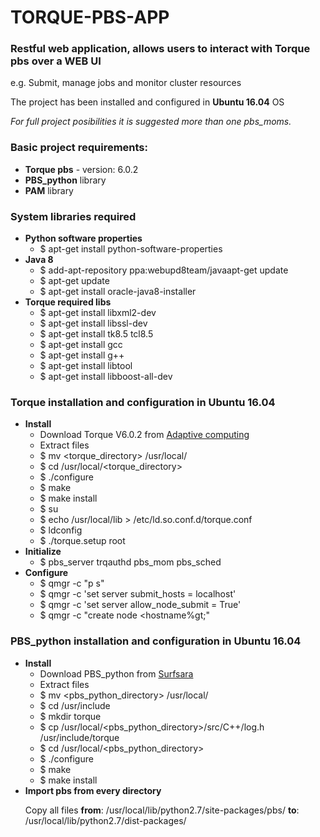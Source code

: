 # TORQUE-PBS-APP
<h3>Restful web application, allows users to interact with Torque pbs over a WEB UI</h3>
<p>e.g. Submit, manage jobs and monitor cluster resources</p>
<p>The project has been installed and configured in <b>Ubuntu 16.04</b> OS</p>
<i>For full project posibilities it is suggested more than one pbs_moms.</i>

<h3>Basic project requirements:</h3>
<ul>
  <li><b>Torque pbs</b> - version: 6.0.2</li>
  <li><b>PBS_python</b> library</li>
  <li><b>PAM</b> library</li>
</ul>

<h3>System libraries required</h3>
<ul>
  <li>
    <b>Python software properties</b>
    <ul>
      <li>$ apt-get install python-software-properties</li>
    </ul>
  </li>
  <li>
    <b>Java 8</b>
    <ul>
      <li>$ add-apt-repository ppa:webupd8team/javaapt-get update</li>
      <li>$ apt-get update</li>
      <li>$ apt-get install oracle-java8-installer</li>
    </ul>
  </li>
  <li>
    <b>Torque required libs</b>
    <ul>
      <li>$ apt-get install libxml2-dev</li>
      <li>$ apt-get install libssl-dev</li>
      <li>$ apt-get install tk8.5 tcl8.5</li>
      <li>$ apt-get install gcc</li>
      <li>$ apt-get install g++</li>
      <li>$ apt-get install libtool</li>
      <li>$ apt-get install libboost-all-dev</li>
    </ul>
  </li>
</ul>

<h3>Torque installation and configuration in Ubuntu 16.04</h3>
<ul>
  <li>
    <b>Install</b>
    <ul>
      <li>Download Torque V6.0.2 from <a href="https://www.adaptivecomputing.com">Adaptive computing</a></li>
      <li>Extract files</li>
      <li>$ mv &lt;torque_directory&gt; /usr/local/</li>
      <li>$ cd /usr/local/&lt;torque_directory&gt;</li>
      <li>$ ./configure</li>
      <li>$ make</li>
      <li>$ make install</li>
      <li>$ su</li>
      <li>$ echo /usr/local/lib > /etc/ld.so.conf.d/torque.conf</li>
      <li>$ ldconfig</li>
      <li>$ ./torque.setup root</li>
    </ul>
  </li>
  <li>
    <b>Initialize</b>
    <ul>
      <li>$ pbs_server trqauthd pbs_mom pbs_sched</li>
    </ul>
  </li>
  <li>
    <b>Configure</b>
    <ul>
      <li>$ qmgr -c "p s"</li>
      <li>$ qmgr -c 'set server submit_hosts = localhost'</li>
      <li>$ qmgr -c 'set server allow_node_submit = True'</li>
      <li>$ qmgr -c "create node &lt;hostname%gt;"</li>
    </ul>
  </li>
</ul>

<h3>PBS_python installation and configuration in Ubuntu 16.04</h3>
<ul>
  <li>
    <b>Install</b>
    <ul>
      <li>Download PBS_python from <a href="https://oss.trac.surfsara.nl/pbs_python/wiki/TorqueInstallation">Surfsara</a></li>
      <li>Extract files</li>
      <li>$ mv &lt;pbs_python_directory&gt; /usr/local/</li>
      <li>$ cd /usr/include</li>
      <li>$ mkdir torque</li>
      <li>$ cp /usr/local/&lt;pbs_python_directory&gt;/src/C++/log.h /usr/include/torque</li>
      <li>$ cd /usr/local/&lt;pbs_python_directory&gt;</li>
      <li>$ ./configure</li>
      <li>$ make</li>
      <li>$ make install</li>
    </ul>
  </li>
  <li>
    <b>Import pbs from every directory</b>
    <p>Copy all files <b>from</b>: /usr/local/lib/python2.7/site-packages/pbs/
    <b>to</b>: /usr/local/lib/python2.7/dist-packages/</p>
  </li>
</ul>

